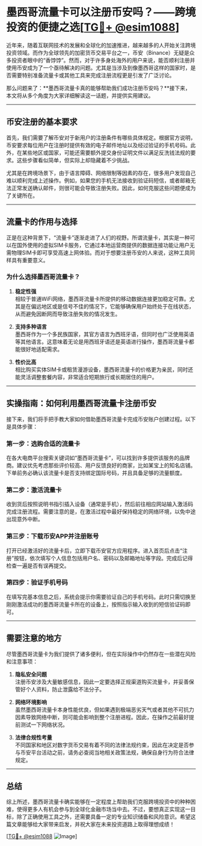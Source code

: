 # 墨西哥流量卡可以注册币安吗？——跨境投资的便捷之选[[TG💪+ @esim1088](https://t.me/s/esim1088)]

近年来，随着互联网技术的发展和全球化的加速推进，越来越多的人开始关注跨境投资领域。而作为全球领先的加密货币交易平台之一，币安（Binance）无疑是众多投资者眼中的“香饽饽”。然而，对于许多身处海外的用户来说，能否顺利注册并使用币安成为了一个亟待解决的问题。尤其是当涉及到像墨西哥这样的国家时，是否需要特别准备流量卡或其他工具来完成注册流程更是引发了广泛讨论。

那么问题来了：**墨西哥流量卡真的能够帮助我们成功注册币安吗？**接下来，本文将从多个角度为大家详细解读这一话题，并提供实用建议。

---

## 币安注册的基本要求

首先，我们需要了解币安对于新用户的注册条件有哪些具体规定。根据官方说明，币安要求每位用户在注册时提供有效的电子邮件地址以及经过验证的手机号码。此外，在某些地区或国家，可能还需要额外提交身份证明文件以满足反洗钱法规的要求。这些步骤看似简单，但实际上却隐藏着不少挑战。

尤其是在跨境场景下，由于语言障碍、网络限制等因素的存在，很多用户发现自己难以顺利完成上述操作。例如，如果您的手机无法接收到验证码短信，或者邮箱无法正常发送确认邮件，则很可能会导致注册失败。因此，如何克服这些问题便成为了关键所在。

---

## 流量卡的作用与选择

正是在这种背景下，“流量卡”逐渐走进了人们的视野。所谓流量卡，其实是一种可以在国外使用的虚拟SIM卡服务，它通过本地运营商提供的数据连接功能让用户无需物理SIM卡即可享受高速上网体验。而对于想要注册币安的人来说，这种工具同样具有重要意义。

### 为什么选择墨西哥流量卡？

1. **稳定性强**  
   相较于普通WiFi网络，墨西哥流量卡所提供的移动数据连接更加稳定可靠。尤其是在偏远地区或是信号不佳的情况下，它能够确保用户始终处于在线状态，从而避免因断网而导致注册失败的情况发生。

2. **支持多种语言**  
   墨西哥作为一个多民族国家，其官方语言为西班牙语，但同时也广泛使用英语等其他语言。这意味着无论是用西班牙语还是英语进行操作，墨西哥流量卡都能很好地适配需求。

3. **性价比高**  
   相比购买实体SIM卡或租赁漫游设备，墨西哥流量卡的价格更为亲民，同时还能灵活调整套餐内容，非常适合短期旅行或长期居住的用户。

---

## 实操指南：如何利用墨西哥流量卡注册币安

接下来，我们将手把手教大家如何借助墨西哥流量卡完成币安账户创建过程。以下是具体步骤：

### 第一步：选购合适的流量卡
在各大电商平台搜索关键词如“墨西哥流量卡”，可以找到许多提供该服务的品牌商。建议优先考虑那些评价较高、用户反馈良好的商家，比如某宝上的知名店铺。下单前务必确认该流量卡是否支持绑定国际号码，并且具备足够的流量额度。

### 第二步：激活流量卡
收到货后按照说明书指引插入设备（通常是手机），然后前往相应网站输入激活码完成注册流程。需要注意的是，在激活过程中最好保持稳定的网络环境，以免中途出现意外中断。

### 第三步：下载币安APP并注册账号
打开已经激活好的流量卡后，立即下载币安官方应用程序。进入首页后点击“注册”按钮，依次填写个人信息包括用户名、密码以及邮箱地址等字段。完成后记得检查一遍是否有误再提交。

### 第四步：验证手机号码
在填写完基本信息之后，系统会提示你需要验证自己的手机号码。此时只需切换至刚刚激活成功的墨西哥流量卡所在的设备上，按照指示输入收到的短信验证码即可。

---

## 需要注意的地方

尽管墨西哥流量卡为我们提供了诸多便利，但在实际操作中仍然存在一些潜在风险和注意事项：

1. **隐私安全问题**  
   注册币安涉及大量敏感信息，因此一定要选择正规渠道购买流量卡，并妥善保管好个人资料，防止泄露给不法分子。

2. **网络环境影响**  
   虽然墨西哥流量卡本身性能优良，但如果遇到极端恶劣天气或者其他不可抗力因素导致网络中断，则可能会影响到整个注册进程。因此，在操作之前最好提前测试一下网络状况。

3. **法律合规性考量**  
   不同国家和地区对数字货币交易有着不同的法律法规约束，因此在决定是否参与币安平台活动之前，请务必查阅当地相关政策法规，确保自身行为符合法律规定。

---

## 总结

综上所述，墨西哥流量卡确实能够在一定程度上帮助我们克服跨境投资中的种种困难，使得更多人有机会参与到全球化金融市场当中去。不过，要想真正实现这一目标，除了正确使用工具之外，还需要具备一定的专业知识储备和风险意识。希望这篇文章能够给大家带来启发，并祝大家在未来投资道路上取得理想成绩！

[[TG💪+ @esim1088](https://t.me/s/esim1088) ![Image](https://i.postimg.cc/4NQfJmqS/Snipaste-2025-05-13-00-14-12.png)]